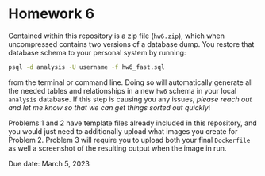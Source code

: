 # Homework 6
Contained within this repository is a zip file (`hw6.zip`), which when uncompressed contains two versions of a database dump. You restore that database schema to your personal system by running:
```bash
psql -d analysis -U username -f hw6_fast.sql
```
from the terminal or command line. Doing so will automatically generate all the needed tables and relationships in a new `hw6` schema in your local `analysis` database. If this step is causing you any issues, _please reach out and let me know so that we can get things sorted out quickly_!

Problems 1 and 2 have template files already included in this repository, and you would just need to additionally upload what images you create for Problem 2. Problem 3 will require you to upload both your final `Dockerfile` as well a screenshot of the resulting output when the image in run.

Due date: March 5, 2023
